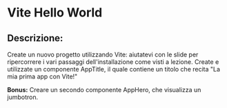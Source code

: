 # Vite Hello World 
## Descrizione:
Create un nuovo progetto utilizzando Vite: aiutatevi con le slide per ripercorrere i vari passaggi dell'installazione come visti a lezione.
Create e utilizzate un componente AppTitle, il quale contiene un titolo che recita "La mia prima app con Vite!"

**Bonus:**
Creare un secondo componente AppHero, che visualizza un jumbotron.
